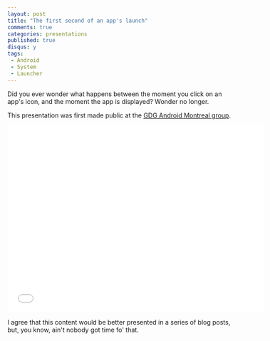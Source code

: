 ```yaml
---
layout: post
title: "The first second of an app's launch"
comments: true
categories: presentations
published: true
disqus: y
tags: 
 - Android 
 - System
 - Launcher
---
```


Did you ever wonder what happens between the moment you click on an app's icon, and the moment the app is displayed? Wonder no longer. 

This presentation was first made public at the [GDG Android Montreal group](https://developers.google.com/events/5435287602462720/).

<iframe src="//slides.com/anasambri/first-second/embed" width="576" height="420" scrolling="no" frameborder="0" webkitallowfullscreen mozallowfullscreen allowfullscreen></iframe>

I agree that this content would be better presented in a series of blog posts, but, you know, ain't nobody got time fo' that.
